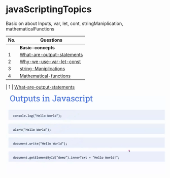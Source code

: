 # javaScriptingTopics
Basic on about Inputs, var, let, cont, stringManiplication, mathematicalFunctions 


| No.| Questions                                                                                                                                                                   |
| ---| ----------------------------------------------------------------------------------------------------------------------------------------------------------------------------------------------------------------------------------------------------------------------|
|    | **Basic-concepts**                                                                                                                                                          |                                                                                                                                                                    
| 1  | [What-are-output-statements](#)                                                                                                                                             |
| 2  | [Why-we-use-var-let-const](#)                                                                                                                                               |
| 3  | [string-Maniplications](#)                                                                                                                                                  |
| 4  | [Mathematical-functions](#)                                                                                                                                                |


| 1  | [What-are-output-statements](#) 

![](./inputfoder/image1.png)






                                                                                                                                                                                  
                                                                                                                                                                                  
  
